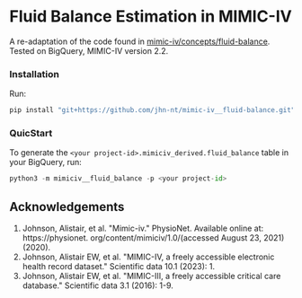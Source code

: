 # Fluid Balance Estimation in MIMIC-IV
A re-adaptation of the code found in [mimic-iv/concepts/fluid-balance](https://github.com/MIT-LCP/mimic-code/tree/fluid-balance/mimic-iv/concepts/fluid-balance).  
Tested on BigQuery, MIMIC-IV version 2.2.

### Installation 
Run:   
```python
pip install "git+https://github.com/jhn-nt/mimic-iv__fluid-balance.git"
```

### QuicStart
To generate the `<your project-id>.mimiciv_derived.fluid_balance` table in your BigQuery, run:
```python
python3 -m mimiciv__fluid_balance -p <your project-id>
```



## Acknowledgements
1. Johnson, Alistair, et al. "Mimic-iv." PhysioNet. Available online at: https://physionet. org/content/mimiciv/1.0/(accessed August 23, 2021) (2020).  
2. Johnson, Alistair EW, et al. "MIMIC-IV, a freely accessible electronic health record dataset." Scientific data 10.1 (2023): 1.
3. Johnson, Alistair EW, et al. "MIMIC-III, a freely accessible critical care database." Scientific data 3.1 (2016): 1-9.